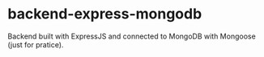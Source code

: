 # backend-express-mongodb
Backend built with ExpressJS and connected to MongoDB with Mongoose (just for pratice).
